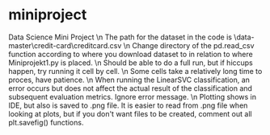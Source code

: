 # miniproject
Data Science Mini Project \n
The path for the dataset in the code is \\data-master\\credit-card\\creditcard.csv \n
Change directory of the pd.read_csv function according to where you download dataset to in relation to where Miniprojekt1.py is placed. \n
Should be able to do a full run, but if hiccups happen, try running it cell by cell. \n
Some cells take a relatively long time to proces, have patience. \n
When running the LinearSVC classification, an error occurs but does not affect the actual result of the classification and subsequent evaluation metrics. Ignore error message. \n
Plotting shows in IDE, but also is saved to .png file. It is easier to read from .png file when looking at plots, but if you don't want files to be created, comment out all plt.savefig() functions.
